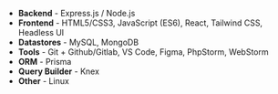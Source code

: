 - **Backend** - Express.js / Node.js
- **Frontend** - HTML5/CSS3, JavaScript (ES6), React, Tailwind CSS, Headless UI
- **Datastores** - MySQL, MongoDB 
- **Tools** - Git + Github/Gitlab, VS Code, Figma, PhpStorm, WebStorm
- **ORM** - Prisma
- **Query Builder** - Knex
- **Other** - Linux
